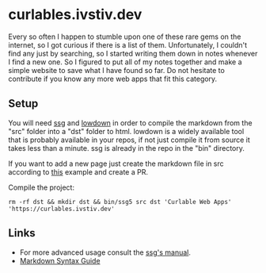 # curlables.ivstiv.dev

Every so often I happen to stumble upon one of these rare gems on the internet, so I got curious if there is a list of them. Unfortunately, I couldn't find any just by searching, so I started writing them down in notes whenever I find a new one. So I figured to put all of my notes together and make a simple website to save what I have found so far. Do not hesitate to contribute if you know any more web apps that fit this category.

## Setup
You will need [ssg](https://www.romanzolotarev.com/ssg.html) and [lowdown](https://kristaps.bsd.lv/lowdown) in order
to compile the markdown from the "src" folder into a "dst" folder to html. lowdown is a widely available tool that is probably available in your repos, if not just compile it from source it takes less than a minute. ssg is already in the repo in the "bin" directory.

If you want to add a new page just create the markdown file in src according to [this](https://github.com/Ivstiv/curlables/blob/master/src/example-article.md) example and create a PR. 

Compile the project:

```
rm -rf dst && mkdir dst && bin/ssg5 src dst 'Curlable Web Apps' 'https://curlables.ivstiv.dev'
```

## Links
- For more advanced usage consult the [ssg's manual](https://www.romanzolotarev.com/ssg.html).
- [Markdown Syntax Guide](https://www.markdownguide.org/basic-syntax)